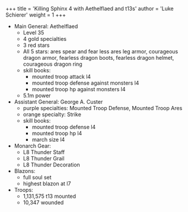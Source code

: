 +++
title = 'Killing Sphinx 4 with Aethelflaed and t13s'
author = 'Luke Schierer'
weight = 1
+++

* Main General: Aethelflaed
  * Level 35
  * 4 gold specialties
  * 3 red stars
  * All 5 stars: ares spear and fear less ares leg armor, courageous dragon armor, fearless dragon boots, fearless dragon helmet, courageous dragon ring
  * skill books:
    * mounted troop attack l4
    * mounted troop defense against monsters l4
    * mounted troop hp against monsters l4
  * 5.1m power
* Assistant General: George A. Custer
  * purple specialties: Mounted Troop Defense, Mounted Troop Ares
  * orange specialty: Strike
  * skill books:
    * mounted troop defense l4
    * mounted troop hp l4
    * march size l4
* Monarch Gear:
  * L8 Thunder Staff
  * L8 Thunder Grail
  * L8 Thunder Decoration
* Blazons:
  * full soul set
  * highest blazon at l7
* Troops:
  * 1,131,575 t13 mounted
  * 10,347 wounded


